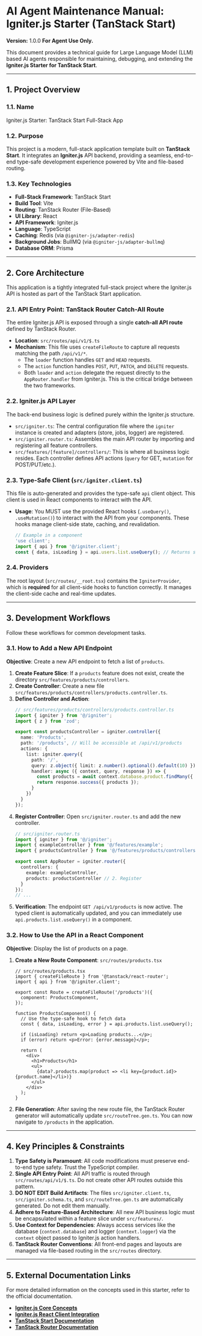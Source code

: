 # AI Agent Maintenance Manual: Igniter.js Starter (TanStack Start)

**Version:** 1.0.0
**For Agent Use Only.**

This document provides a technical guide for Large Language Model (LLM) based AI agents responsible for maintaining, debugging, and extending the **Igniter.js Starter for TanStack Start**.

---

## 1. Project Overview

### 1.1. Name
Igniter.js Starter: TanStack Start Full-Stack App

### 1.2. Purpose
This project is a modern, full-stack application template built on **TanStack Start**. It integrates an **Igniter.js** API backend, providing a seamless, end-to-end type-safe development experience powered by Vite and file-based routing.

### 1.3. Key Technologies
-   **Full-Stack Framework**: TanStack Start
-   **Build Tool**: Vite
-   **Routing**: TanStack Router (File-Based)
-   **UI Library**: React
-   **API Framework**: Igniter.js
-   **Language**: TypeScript
-   **Caching**: Redis (via `@igniter-js/adapter-redis`)
-   **Background Jobs**: BullMQ (via `@igniter-js/adapter-bullmq`)
-   **Database ORM**: Prisma

---

## 2. Core Architecture

This application is a tightly integrated full-stack project where the Igniter.js API is hosted as part of the TanStack Start application.

### 2.1. API Entry Point: TanStack Router Catch-All Route
The entire Igniter.js API is exposed through a single **catch-all API route** defined by TanStack Router.

-   **Location**: `src/routes/api/v1/$.ts`
-   **Mechanism**: This file uses `createFileRoute` to capture all requests matching the path `/api/v1/*`.
    -   The `loader` function handles `GET` and `HEAD` requests.
    -   The `action` function handles `POST`, `PUT`, `PATCH`, and `DELETE` requests.
    -   Both `loader` and `action` delegate the request directly to the `AppRouter.handler` from Igniter.js. This is the critical bridge between the two frameworks.

### 2.2. Igniter.js API Layer
The back-end business logic is defined purely within the Igniter.js structure.
-   `src/igniter.ts`: The central configuration file where the `igniter` instance is created and adapters (store, jobs, logger) are registered.
-   `src/igniter.router.ts`: Assembles the main API router by importing and registering all feature controllers.
-   `src/features/[feature]/controllers/`: This is where all business logic resides. Each controller defines API actions (`query` for GET, `mutation` for POST/PUT/etc.).

### 2.3. Type-Safe Client (`src/igniter.client.ts`)
This file is auto-generated and provides the type-safe `api` client object. This client is used in React components to interact with the API.

-   **Usage**: You MUST use the provided React hooks (`.useQuery()`, `.useMutation()`) to interact with the API from your components. These hooks manage client-side state, caching, and revalidation.
    ```typescript
    // Example in a component
    'use client';
    import { api } from '@/igniter.client';
    const { data, isLoading } = api.users.list.useQuery(); // Returns stateful hook values
    ```

### 2.4. Providers
The root layout (`src/routes/__root.tsx`) contains the `IgniterProvider`, which is **required** for all client-side hooks to function correctly. It manages the client-side cache and real-time updates.

---

## 3. Development Workflows

Follow these workflows for common development tasks.

### 3.1. How to Add a New API Endpoint

**Objective**: Create a new API endpoint to fetch a list of `products`.

1.  **Create Feature Slice**: If a `products` feature does not exist, create the directory `src/features/products/controllers`.
2.  **Create Controller**: Create a new file `src/features/products/controllers/products.controller.ts`.
3.  **Define Controller and Action**:
    ```typescript
    // src/features/products/controllers/products.controller.ts
    import { igniter } from '@/igniter';
    import { z } from 'zod';

    export const productsController = igniter.controller({
      name: 'Products',
      path: '/products', // Will be accessible at /api/v1/products
      actions: {
        list: igniter.query({
          path: '/',
          query: z.object({ limit: z.number().optional().default(10) }),
          handler: async ({ context, query, response }) => {
            const products = await context.database.product.findMany({ take: query.limit });
            return response.success({ products });
          }
        })
      }
    });
    ```
4.  **Register Controller**: Open `src/igniter.router.ts` and add the new controller.
    ```typescript
    // src/igniter.router.ts
    import { igniter } from '@/igniter';
    import { exampleController } from '@/features/example';
    import { productsController } from '@/features/products/controllers/products.controller'; // 1. Import

    export const AppRouter = igniter.router({
      controllers: {
        example: exampleController,
        products: productsController // 2. Register
      }
    });
    // ...
    ```
5.  **Verification**: The endpoint `GET /api/v1/products` is now active. The typed client is automatically updated, and you can immediately use `api.products.list.useQuery()` in a component.

### 3.2. How to Use the API in a React Component

**Objective**: Display the list of products on a page.

1.  **Create a New Route Component**: `src/routes/products.tsx`
    ```tsx
    // src/routes/products.tsx
    import { createFileRoute } from '@tanstack/react-router';
    import { api } from '@/igniter.client';

    export const Route = createFileRoute('/products')({
      component: ProductsComponent,
    });

    function ProductsComponent() {
      // Use the type-safe hook to fetch data
      const { data, isLoading, error } = api.products.list.useQuery();

      if (isLoading) return <p>Loading products...</p>;
      if (error) return <p>Error: {error.message}</p>;

      return (
        <div>
          <h1>Products</h1>
          <ul>
            {data?.products.map(product => <li key={product.id}>{product.name}</li>)}
          </ul>
        </div>
      );
    }
    ```
2.  **File Generation**: After saving the new route file, the TanStack Router generator will automatically update `src/routeTree.gen.ts`. You can now navigate to `/products` in the application.

---

## 4. Key Principles & Constraints

1.  **Type Safety is Paramount**: All code modifications must preserve end-to-end type safety. Trust the TypeScript compiler.
2.  **Single API Entry Point**: All API traffic is routed through `src/routes/api/v1/$.ts`. Do not create other API routes outside this pattern.
3.  **DO NOT EDIT Build Artifacts**: The files `src/igniter.client.ts`, `src/igniter.schema.ts`, and `src/routeTree.gen.ts` are automatically generated. Do not edit them manually.
4.  **Adhere to Feature-Based Architecture**: All new API business logic must be encapsulated within a feature slice under `src/features/`.
5.  **Use Context for Dependencies**: Always access services like the database (`context.database`) and logger (`context.logger`) via the `context` object passed to Igniter.js action handlers.
6.  **TanStack Router Conventions**: All front-end pages and layouts are managed via file-based routing in the `src/routes` directory.

---

## 5. External Documentation Links

For more detailed information on the concepts used in this starter, refer to the official documentation.

-   **[Igniter.js Core Concepts](https://github.com/felipebarcelospro/igniter-js/wiki/Core-Concepts)**
-   **[Igniter.js React Client Integration](https://github.com/felipebarcelospro/igniter-js/wiki/React-Client-Integration)**
-   **[TanStack Start Documentation](https://tanstack.com/start/latest/docs/overview)**
-   **[TanStack Router Documentation](https://tanstack.com/router/latest/docs/overview)**